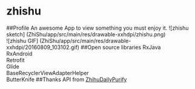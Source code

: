 # zhishu
##Profile
An awesome App to view something you must enjoy it.
![zhishu sketch] (ZhiShu/app/src/main/res/drawable-xxhdpi/zhishu.png)  
![zhishu GIF] (ZhiShu/app/src/main/res/drawable-xxhdpi/20160809_103102.gif)
##Open source libraries
RxJava  
RxAndroid  
Retrofit  
Glide  
BaseRecyclerViewAdapterHelper  
ButterKnife
##Thanks
API from [ZhihuDailyPurify](https://github.com/izzyleung/ZhihuDailyPurify)

